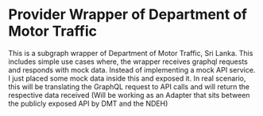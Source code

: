 # Provider Wrapper of Department of Motor Traffic
This is a subgraph wrapper of Department of Motor Traffic, Sri Lanka. This includes simple use cases where, the wrapper receives graphql requests and responds with mock data. Instead of implementing a mock API service. I just placed some mock data inside this and exposed it.
In real scenario, this will be translating the GraphQL request to API calls and will return the respective data received (Will be working as an Adapter that sits between the publicly exposed API by DMT and the NDEH)